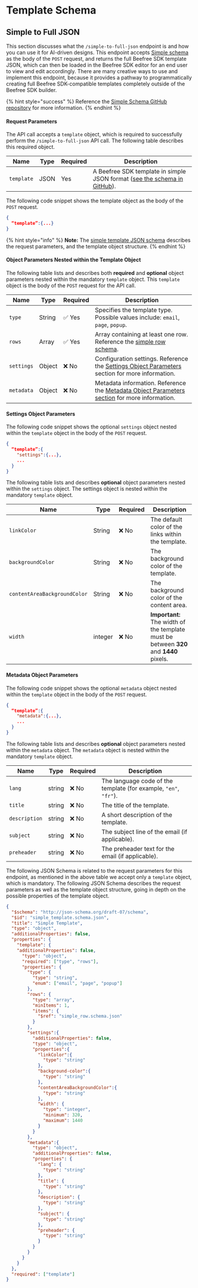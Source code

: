 # Template Schema

## Simple to Full JSON

This section discusses what the `/simple-to-full-json` endpoint is and how you can use it for AI-driven designs. This endpoint accepts [Simple schema](./) as the body of the `POST` request, and returns the full Beefree SDK template JSON, which can then be loaded in the Beefree SDK editor for an end user to view and edit accordingly. There are many creative ways to use and implement this endpoint, because it provides a pathway to programmatically creating full Beefree SDK-compatible templates completely outside of the Beefree SDK builder.        &#x20;

{% hint style="success" %}
Reference the [Simple Schema GitHub repository](https://github.com/BeefreeSDK/beefree-sdk-simple-schema/tree/main) for more information.
{% endhint %}

#### Request Parameters

The API call accepts a `template` object, which is required to successfully perform the `/simple-to-full-json` API call. The following table describes this required object.

| Name       | Type | Required | Description                                                                                                                                                              |
| ---------- | ---- | -------- | ------------------------------------------------------------------------------------------------------------------------------------------------------------------------ |
| `template` | JSON | Yes      | A Beefree SDK template in simple JSON format ([see the schema in GitHub](https://github.com/mailupinc/simple-schema-beefree-sdk/blob/main/simple_template.schema.json)). |

The following code snippet shows the template object as the body of the `POST` request.

```json
{
  “template”:{...}
}
```

{% hint style="info" %}
**Note:** The [simple template JSON schema](https://github.com/BeefreeSDK/beefree-sdk-simple-schema/blob/main/simple_template.schema.json) describes the request parameters, and the template object structure.&#x20;
{% endhint %}

#### Object Parameters Nested within the Template Object

The following table lists and describes both **required** and **optional** object parameters nested within the mandatory `template` object. This `template` object is the body of the `POST` request for the API call.&#x20;

| Name       | Type   | Required | Description                                                                                                                                                                                         |
| ---------- | ------ | -------- | --------------------------------------------------------------------------------------------------------------------------------------------------------------------------------------------------- |
| `type`     | String | ✅ Yes    | Specifies the template type. Possible values include: `email`, `page`, `popup`.                                                                                                                     |
| `rows`     | Array  | ✅ Yes    | Array containing at least one row. Reference the [simple row schema](https://github.com/mailupinc/simple-schema-beefree-sdk/blob/main/simple_row.schema.json).                                      |
| `settings` | Object | ❌ No     | Configuration settings. Reference the [Settings Object Parameters](template-schema.md#settings-object-parameters-request-greater-than-template-greater-than-settings) section for more information. |
| `metadata` | Object | ❌ No     | Metadata information. Reference the [Metadata Object Parameters section](template-schema.md#metadata-object-parameters-request-greater-than-template-greater-than-metadata) for more information.   |

#### **Settings Object Parameters** <a href="#settings-object-parameters-request-greater-than-template-greater-than-settings" id="settings-object-parameters-request-greater-than-template-greater-than-settings"></a>

The following code snippet shows the optional `settings` object nested within the `template` object in the body of the `POST` request.

```json
{
  “template”:{
    "settings":{...},
    ...
  }
}
```

The following table lists and describes **optional** object parameters nested within the `settings` object. The settings object is nested within the mandatory `template` object.&#x20;

| Name                         | Type    | Required | Description                                                                           |
| ---------------------------- | ------- | -------- | ------------------------------------------------------------------------------------- |
| `linkColor`                  | String  | ❌ No     | The default color of the links within the template.                                   |
| `backgroundColor`            | String  | ❌ No     | The background color of the template.                                                 |
| `contentAreaBackgroundColor` | String  | ❌ No     | The background color of the content area.                                             |
| `width`                      | integer | ❌ No     | **Important:** The width of the template must be between **320** and **1440** pixels. |

#### **Metadata Object Parameters** <a href="#metadata-object-parameters-request-greater-than-template-greater-than-metadata" id="metadata-object-parameters-request-greater-than-template-greater-than-metadata"></a>

The following code snippet shows the optional `metadata` object nested within the `template` object in the body of the `POST` request.

```json
{
  “template”:{
    "metadata":{...},
    ...
  }
}
```

The following table lists and describes **optional** object parameters nested within the `metadata` object. The `metadata` object is nested within the mandatory `template` object. &#x20;

| Name          | Type   | Required | Description                                                      |
| ------------- | ------ | -------- | ---------------------------------------------------------------- |
| `lang`        | string | ❌ No     | The language code of the template (for example, `"en"`, `"fr"`). |
| `title`       | string | ❌ No     | The title of the template.                                       |
| `description` | string | ❌ No     | A short description of the template.                             |
| `subject`     | string | ❌ No     | The subject line of the email (if applicable).                   |
| `preheader`   | string | ❌ No     | The preheader text for the email (if applicable).                |

The following JSON Schema is related to the request parameters for this endpoint, as mentioned in the above table we accept only a `template` object, which is mandatory. The following JSON Schema describes the request parameters as well as the template object structure, going in depth on the possible properties of the template object.

```json
{
  "$schema": "http://json-schema.org/draft-07/schema",
  "$id": "simple_template.schema.json",
  "title": "Simple Template",
  "type": "object",
  "additionalProperties": false,
  "properties": {
    "template": {
    "additionalProperties": false,
      "type": "object",
      "required": ["type", "rows"],
      "properties": {
        "type": {
          "type": "string",
          "enum": ["email", "page", "popup"]
        },
        "rows": {
          "type": "array",
          "minItems": 1,
          "items": {
            "$ref": "simple_row.schema.json"
          }
        },
        "settings":{
          "additionalProperties": false,
          "type": "object",
          "properties":{
            "linkColor":{
              "type": "string"
            },
            "background-color":{
              "type": "string"
            },
            "contentAreaBackgroundColor":{
              "type": "string"
            },
            "width": {
              "type": "integer",
              "minimum": 320,
              "maximum": 1440
            }
          }
        },
        "metadata":{
          "type": "object",
          "additionalProperties": false,
          "properties": {
            "lang": {
              "type": "string"
            },
            "title": {
              "type": "string"
            },
            "description": {
              "type": "string"
            },
            "subject": {
              "type": "string"
            },
            "preheader": {
              "type": "string"
            }
          }
        }
      }
    }
  },
  "required": ["template"]
}
```
